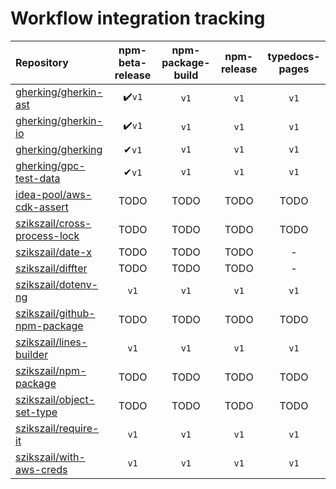 # Workflow integration tracking

| Repository                                                                      | npm-beta-release | npm-package-build | npm-release | typedocs-pages |
| :------------------------------------------------------------------------------ | :--------------: | :---------------: | :---------: | :------------: |
| [gherking/gherkin-ast](https://github.com/gherking/gherkin-ast)                 |       :heavy_check_mark:`v1`       |       `v1`        |    `v1`     |      `v1`      |
| [gherking/gherkin-io](https://github.com/gherking/gherkin-io)                   |       :heavy_check_mark:`v1`       |       `v1`        |    `v1`     |      `v1`      |
| [gherking/gherking](https://github.com/gherking/gherking)                       |       ✔`v1`       |       `v1`        |    `v1`     |      `v1`      |
| [gherking/gpc-test-data](https://github.com/gherking/gpc-test-data)             |       ✔`v1`       |       `v1`        |    `v1`     |      `v1`      |
| [idea-pool/aws-cdk-assert](https://github.com/idea-pool/aws-cdk-assert)         |       TODO       |       TODO        |    TODO     |      TODO      |
| [szikszail/cross-process-lock](https://github.com/szikszail/cross-process-lock) |       TODO       |       TODO        |    TODO     |      TODO      |
| [szikszail/date-x](https://github.com/szikszail/date-x)                         |       TODO       |       TODO        |    TODO     |       -        |
| [szikszail/diffter](https://github.com/szikszail/diffter)                       |       TODO       |       TODO        |    TODO     |       -        |
| [szikszail/dotenv-ng](https://github.com/szikszail/dotenv-ng)                   |       `v1`       |       `v1`        |    `v1`     |      `v1`      |
| [szikszail/github-npm-package](https://github.com/szikszail/github-npm-package) |       TODO       |       TODO        |    TODO     |      TODO      |
| [szikszail/lines-builder](https://github.com/szikszail/lines-builder)           |       `v1`       |       `v1`        |    `v1`     |      `v1`      |
| [szikszail/npm-package](https://github.com/szikszail/npm-package)               |       TODO       |       TODO        |    TODO     |      TODO      |
| [szikszail/object-set-type](https://github.com/szikszail/object-set-type)       |       TODO       |       TODO        |    TODO     |      TODO      |
| [szikszail/require-it](https://github.com/szikszail/requite-it)                 |       `v1`       |       `v1`        |    `v1`     |      `v1`      |
| [szikszail/with-aws-creds](https://github.com/szikszail/with-aws-creds)         |       `v1`       |       `v1`        |    `v1`     |      `v1`      |
